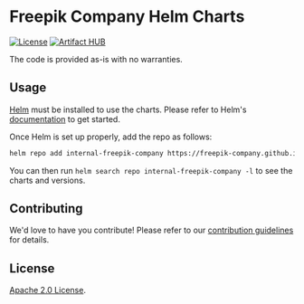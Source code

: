 # Freepik Company Helm Charts

[![License](https://img.shields.io/badge/License-MIT-blue.svg)](https://opensource.org/license/mit/)
[![Artifact HUB](https://img.shields.io/endpoint?url=https://artifacthub.io/badge/repository/freepik-company)](https://artifacthub.io/packages/search?repo=freepik-company)

The code is provided as-is with no warranties.

## Usage

[Helm](https://helm.sh) must be installed to use the charts.
Please refer to Helm's [documentation](https://helm.sh/docs/) to get started.

Once Helm is set up properly, add the repo as follows:

```bash
helm repo add internal-freepik-company https://freepik-company.github.io/internal-helm-charts/
```

You can then run `helm search repo internal-freepik-company -l` to see the charts and versions.

## Contributing

<!-- Keep full URL links to repo files because this README syncs from main to gh-pages.  -->
We'd love to have you contribute! Please refer to our [contribution guidelines](https://github.com/freepik-company/helm-charts/blob/main/CONTRIBUTING.md) for details.

## License

<!-- Keep full URL links to repo files because this README syncs from main to gh-pages.  -->
[Apache 2.0 License](https://github.com/freepik-company/helm-charts/blob/main/LICENSE).
